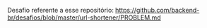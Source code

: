 Desafio referente a esse repositório: https://github.com/backend-br/desafios/blob/master/url-shortener/PROBLEM.md
